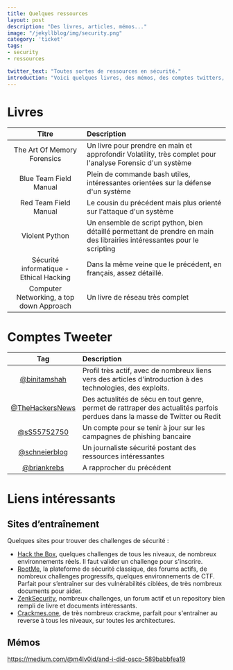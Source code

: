 ```yaml
---
title: Quelques ressources
layout: post
description: "Des livres, articles, mémos..."
image: "/jekyllblog/img/security.png"
category: 'ticket'
tags:
- security
- ressources

twitter_text: "Toutes sortes de ressources en sécurité."
introduction: "Voici quelques livres, des mémos, des comptes twitters, des trucs et astuces etc!"
---
```


# Livres

| Titre | Description |
|:-------:|:------|
| The Art Of Memory Forensics  | Un livre pour prendre en main et approfondir Volatility, très complet pour l'analyse Forensic d'un système  |
| Blue Team Field Manual  | Plein de commande bash utiles, intéressantes orientées sur la défense d'un système  |
| Red Team Field Manual   | Le cousin du précédent mais plus orienté sur l'attaque d'un système |
| Violent Python   | Un ensemble de script python, bien détaillé permettant de prendre en main des librairies intéressantes pour le scripting  |
| Sécurité informatique - Ethical Hacking   | Dans la même veine que le précédent, en français, assez détaillé.  |
| Computer Networking, a top down Approach   | Un livre de réseau très complet  |

# Comptes Tweeter

| Tag | Description |
|:-------:|:------|
| [@binitamshah](https://twitter.com/binitamshah) | Profil très actif, avec de nombreux liens vers des articles d'introduction à des technologies, des exploits. |
| [@TheHackersNews](https://twitter.com/TheHackersNews)   | Des actualités de sécu en tout genre, permet de rattraper des actualités parfois perdues dans la masse de Twitter ou Redit  |
| [@sS55752750](https://twitter.com/sS55752750)   | Un compte pour se tenir à jour sur les campagnes de phishing bancaire |
| [@schneierblog](https://twitter.com/schneierblog)   | Un journaliste sécurité postant des ressources intéressantes |
| [@briankrebs](https://twitter.com/briankrebs)   | A rapprocher du précédent |

# Liens intéressants

## Sites d’entraînement

Quelques sites pour trouver des challenges de sécurité :
-  [Hack the Box](https://www.hackthebox.eu/), quelques challenges de tous les niveaux, de nombreux environnements réels. Il faut valider un challenge pour s'inscrire.
- [RootMe](), la plateforme de sécurité classique, des forums actifs, de nombreux challenges progressifs, quelques environnements de CTF. Parfait pour s’entraîner sur des vulnérabilités ciblées, de très nombreux documents pour aider.
- [ZenkSecurity](https://www.zenk-security.com/), nombreux challenges, un forum actif et un repository bien rempli de livre et documents intéressants.
- [Crackmes.one](https://crackmes.one/), de très nombreux crackme, parfait pour s'entraîner au reverse à tous les niveaux, sur toutes les architectures.

## Mémos

https://medium.com/@m4lv0id/and-i-did-oscp-589babbfea19
